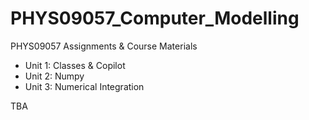 # PHYS09057_Computer_Modelling

PHYS09057 Assignments &amp; Course Materials

- Unit 1: Classes & Copilot
- Unit 2: Numpy
- Unit 3: Numerical Integration

TBA
